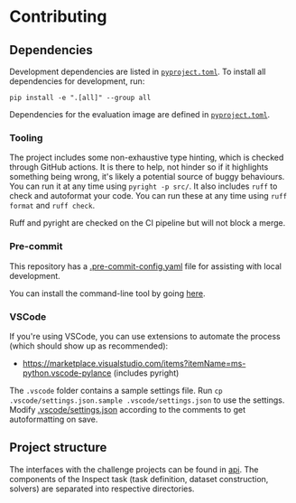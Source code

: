 # Contributing

## Dependencies

Development dependencies are listed in [`pyproject.toml`](./pyproject.toml).
To install all dependencies for development, run:

```shell
pip install -e ".[all]" --group all
```

Dependencies for the evaluation image are defined in [`pyproject.toml`](pyproject.toml).

### Tooling

The project includes some non-exhaustive type hinting, which is checked through GitHub actions.
It is there to help, not
hinder so if it highlights something being wrong, it's likely a potential source of buggy behaviours.
You can run it at any time using `pyright -p src/`.
It also includes `ruff` to check and autoformat your code.
You can run these at
any time using `ruff format` and `ruff check`.

Ruff and pyright are checked on the CI pipeline but will not block a merge.

### Pre-commit

This repository has a [.pre-commit-config.yaml](./.pre-commit-config.yaml) file for assisting with local development.

You can install the command-line tool by going [here](https://pre-commit.com/#install).

### VSCode

If you're using VSCode, you can use extensions to automate the process (which should show up as recommended):

- <https://marketplace.visualstudio.com/items?itemName=ms-python.vscode-pylance> (includes pyright)

The `.vscode` folder contains a sample settings file. Run `cp .vscode/settings.json.sample .vscode/settings.json` to use
the settings. Modify [.vscode/settings.json](./.vscode/settings.json) according to the comments to get autoformatting on
save.

## Project structure

The interfaces with the challenge projects can be found in [api](src/api).
The components of the Inspect task (task definition, dataset construction, solvers) are separated into respective
directories.
